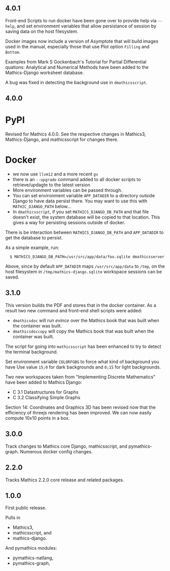 4.0.1
-----

Front-end Scripts to run docker have been gone over to provide help via `--help`, and set environment variables that allow persistance of session by saving data on the host filesystem.

Docker images now include a version of Asymptote that will build images used in the manual, especially those that use Plot option `Filling` and `Bottom`.

Examples from Mark S Gockenbach's Tutorial for Partial Differential quations: Analytical and Numerical Methods have been added to the Mathics-Django worksheet database.

A bug was fixed in detecting the background use in `dmathicsscript`.

4.0.0
-----

# PyPI

Revised for Mathics 4.0.0. See the respective changes in Mathics3, Mathics-Django, and mathicsscript for changes there.

# Docker


* we now use `llvm12` and a more recent `gv`
* there is an `--upgrade` command added to all docker scripts to retrieve/updagte to the latest version
* More environment variables can be passed through.
* You can set environment variable `APP_DATADIR` to a directory outside Django to have data persist there. You may want to use this with `MATHIC_DJANGO_PATH` below...
* In `dmathicsscript`, if you set `MATHICS_DJANGO_DB_PATH` and that file doesn't exist, the system database will be copied to that location. This gives a way for persisting sessions outside of docker.

There is be interaction between `MATHICS_DJANGO_DB_PATH` and `APP_DATADIR` to get the database to persist.

As a simple example, run:

```
  $ MATHICS_DJANGO_DB_PATH=/usr/src/app/data/foo.sqlite dmathicsserver
```

Above, since by default `APP_DATADIR` maps `/usr/src/app/data` to `/tmp`, on the host filesystem in `/tmp/mathics-django.sqlite` workspace sessions can be saved.

3.1.0
-----

This version builds the PDF and stores that in the docker container. As a result two new
command and front-end shell scripts were added:

* `dmathicsdoc` will run _evince_ over the Mathics book that was built when the container was built.
* `dmathicsdoccopy` will copy the Mathics book that was built when the container was built.

The script for going into `mathicsscript` has been enhanced to try to detect the terminal background.

Set environment variable `COLORFGBG` to force what kind of background you have Use value `15;0` for dark backgrounds and `0;15` for light backgrounds.

Two new workspaces taken from "Implementing Discrete Mathematics" have been added to Mathics Django:

* C 3.1 Datastructures for Graphs
* C 3.2 Classifying Simple Graphs

Section 14: Coordinates and Graphics 3D has been revised now that the efficiency of threejs rendering has been improved. We can now easily compute 10x10 points in a box.

3.0.0
-----

Track changes to Mathics core Django, mathicsscript, and pymathics-graph.
Numerous docker config changes.


2.2.0
-----

Tracks Mathics 2.2.0 core release and related packages.

1.0.0
-----

First public release.

Pulls in

* Mathics3,
* mathicsscript, and
* mathics-django.

And pymathics modules:

* pymathics-natlang,
* pymathics-graph,
